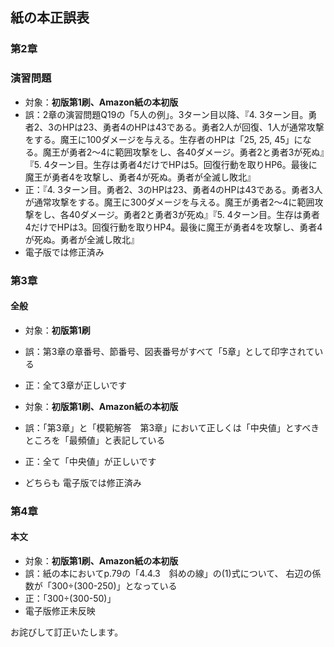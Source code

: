 ## 紙の本正誤表
### 第2章
### 演習問題
* 対象：**初版第1刷、Amazon紙の本初版**
* 誤：2章の演習問題Q19の「5人の例」。3ターン目以降、『4. 3ターン⽬。勇者2、3のHPは23、勇者4のHPは43である。勇者2⼈が回復、1⼈が通常攻撃をする。魔王に100ダメージを与える。⽣存者のHPは「25, 25, 45」になる。魔王が勇者2〜4に範囲攻撃をし、各40ダメージ。勇者2と勇者3が死ぬ』『5. 4ターン⽬。⽣存は勇者4だけでHPは5。回復⾏動を取りHP6。最後に魔王が勇者4を攻撃し、勇者4が死ぬ。勇者が全滅し敗北』
* 正：『4. 3ターン目。勇者2、3のHPは23、勇者4のHPは43である。勇者3人が通常攻撃をする。魔王に300ダメージを与える。魔王が勇者2～4に範囲攻撃をし、各40ダメージ。勇者2と勇者3が死ぬ』『5. 4ターン目。生存は勇者4だけでHPは3。回復行動を取りHP4。最後に魔王が勇者4を攻撃し、勇者4が死ぬ。勇者が全滅し敗北』
* 電子版では修正済み

### 第3章
#### 全般
* 対象：**初版第1刷**
* 誤：第3章の章番号、節番号、図表番号がすべて「5章」として印字されている
* 正：全て3章が正しいです

* 対象：**初版第1刷、Amazon紙の本初版**
* 誤：「第3章」と「模範解答　第3章」において正しくは「中央値」とすべきところを「最頻値」と表記している
* 正：全て「中央値」が正しいです

* どちらも 電子版では修正済み

### 第4章
#### 本文
* 対象：**初版第1刷、Amazon紙の本初版**
* 誤：紙の本においてp.79の「4.4.3　斜めの線」の(1)式について、 右辺の係数が「300÷(300-250)」となっている
* 正：「300÷(300-50)」
* 電子版修正未反映

お詫びして訂正いたします。